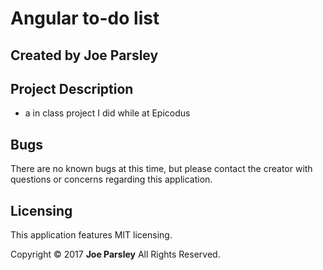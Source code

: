 # Angular to-do list

## Created by Joe Parsley


## Project Description

* a in class project I did while at Epicodus

## Bugs
There are no known bugs at this time, but please contact the creator with questions or concerns regarding this application.


## Licensing
This application features MIT licensing.

Copyright &copy; 2017 **Joe Parsley** All Rights Reserved.
